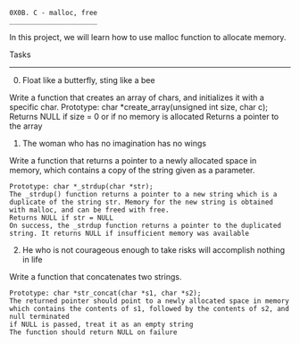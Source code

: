	0X0B. C - malloc, free
	______________________

In this project, we will learn how to use malloc function to allocate memory.

Tasks
_____
0. Float like a butterfly, sting like a bee

Write a function that creates an array of chars, and initializes it with a specific char.
	Prototype: char *create_array(unsigned int size, char c);
	Returns NULL if size = 0 or if no memory is allocated
	Returns a pointer to the array
1. The woman who has no imagination has no wings

Write a function that returns a pointer to a newly allocated space in memory, which contains a copy of the string given as a parameter.

	Prototype: char *_strdup(char *str);
	The _strdup() function returns a pointer to a new string which is a duplicate of the string str. Memory for the new string is obtained with malloc, and can be freed with free.
	Returns NULL if str = NULL
	On success, the _strdup function returns a pointer to the duplicated string. It returns NULL if insufficient memory was available 
2. He who is not courageous enough to take risks will accomplish nothing in life

Write a function that concatenates two strings.

	Prototype: char *str_concat(char *s1, char *s2);
	The returned pointer should point to a newly allocated space in memory which contains the contents of s1, followed by the contents of s2, and null terminated
	if NULL is passed, treat it as an empty string
	The function should return NULL on failure
